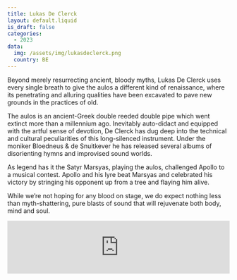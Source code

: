 ```yaml
---
title: Lukas De Clerck
layout: default.liquid
is_draft: false
categories:
  - 2023
data:
  img: /assets/img/lukasdeclerck.png
  country: BE
---
```



<p>Beyond merely resurrecting ancient, bloody myths, Lukas De Clerck uses every single breath to give the aulos a different kind of renaissance, where its penetrating and alluring qualities have been excavated to pave new grounds in the practices of old.</p>
<p>The aulos is an ancient-Greek double reeded double pipe which went extinct more than a millennium ago. Inevitably auto-didact and equipped with the artful sense of devotion, De Clerck has dug deep into the technical and cultural peculiarities of this long-silenced instrument. Under the moniker Bloedneus & de Snuitkever he has released several albums of disorienting hymns and improvised sound worlds.</p> 
<p>As legend has it the Satyr Marsyas, playing the aulos, challenged Apollo to a musical contest. Apollo and his lyre beat Marsyas and celebrated his victory by stringing his opponent up from a tree and flaying him alive.</p> 
<p>While we’re not hoping for any blood on stage, we do expect nothing less than myth-shattering, pure blasts of sound that will rejuvenate both body, mind and soul. </p> 

<iframe style="border: 0; width: 100%; height: 120px;" src="https://bandcamp.com/EmbeddedPlayer/album=3991950417/size=large/bgcol=ffffff/linkcol=0687f5/tracklist=false/artwork=small/transparent=true/" seamless><a href="https://blickwinkel.bandcamp.com/album/cerchi-cerchi">CERCHI CERCHI by Lukas De Clerck</a></iframe>